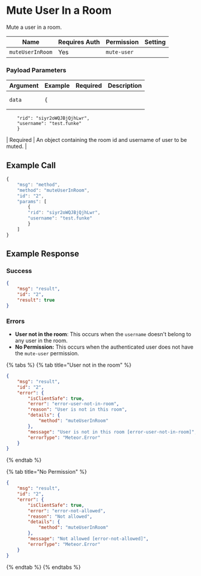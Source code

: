 # Mute User In a Room

Mute a user in a room.

| Name             | Requires Auth | Permission  | Setting |
| ---------------- | ------------- | ----------- | ------- |
| `muteUserInRoom` | Yes           | `mute-user` |         |

### Payload Parameters <a href="#payload-parameters" id="payload-parameters"></a>

| Argument | Example                                                                                                   | Required | Description                                                        |
| -------- | --------------------------------------------------------------------------------------------------------- | -------- | ------------------------------------------------------------------ |
| `data`   | <pre><code>{
        "rid": "siyr2oWQJBjQjhLwr",
        "username": "test.funke"
        }
</code></pre> | Required | An object containing the room id and username of user to be muted. |

## Example Call

```javascript
{
    "msg": "method",
    "method": "muteUserInRoom",
    "id": "2",
    "params": [
        {
        "rid": "siyr2oWQJBjQjhLwr",
        "username": "test.funke"
        }
    ]
}
```

## **Example Response**

### **Success**

```json
{
    "msg": "result",
    "id": "2",
    "result": true
}
```

### Errors

* **User not in the room**: This occurs when the `username` doesn't belong to any user in the room.
* **No Permission:** This occurs when the authenticated user does not have the `mute-user` permission.

{% tabs %}
{% tab title="User not in the room" %}
```json
{
    "msg": "result",
    "id": "2",
    "error": {
        "isClientSafe": true,
        "error": "error-user-not-in-room",
        "reason": "User is not in this room",
        "details": {
            "method": "muteUserInRoom"
        },
        "message": "User is not in this room [error-user-not-in-room]",
        "errorType": "Meteor.Error"
    }
}
```
{% endtab %}

{% tab title="No Permission" %}
```json
{
    "msg": "result",
    "id": "2",
    "error": {
        "isClientSafe": true,
        "error": "error-not-allowed",
        "reason": "Not allowed",
        "details": {
            "method": "muteUserInRoom"
        },
        "message": "Not allowed [error-not-allowed]",
        "errorType": "Meteor.Error"
    }
}

```
{% endtab %}
{% endtabs %}
